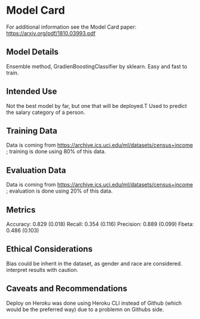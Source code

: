 # Model Card

For additional information see the Model Card paper: https://arxiv.org/pdf/1810.03993.pdf

## Model Details

Ensemble method, GradienBoostingClassifier by sklearn. Easy and fast to train.

## Intended Use

Not the best model by far, but one that will be deployed.T Used to predict the salary category of a person.

## Training Data

Data is coming from https://archive.ics.uci.edu/ml/datasets/census+income ; training is done using 80% of this data.

## Evaluation Data

Data is coming from https://archive.ics.uci.edu/ml/datasets/census+income ; evaluation is done using 20% of this data.

## Metrics

Accuracy: 0.829 (0.018)
Recall: 0.354 (0.116)
Precision: 0.889 (0.099)
Fbeta: 0.486 (0.103)

## Ethical Considerations

Bias could be inherit in the dataset, as gender and race are considered. interpret results with caution.

## Caveats and Recommendations

Deploy on Heroku was done using Heroku CLI instead of Github (which would be the preferred way) due to a problemn on Githubs side.